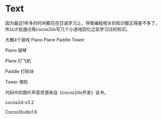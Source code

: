 # Text
因为最近1年多的时间都花在日语学习上，导致编程相关的知识都忘得差不多了，所以计划通过用cocos2dx写几个小游戏回忆之前学习过的知识。

大概4个游戏 Piano Plane Paddle Tower

Piano   钢琴

Plane   打飞机

Paddle  打砖块

Tower   塔防

代码中的图片声音资源来自《cocos2dx开发》该书。

cocos2d-x3.2

CocosStudio1.6

